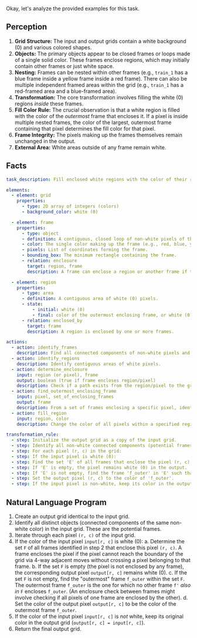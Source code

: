 Okay, let's analyze the provided examples for this task.

## Perception

1.  **Grid Structure:** The input and output grids contain a white background (0) and various colored shapes.
2.  **Objects:** The primary objects appear to be closed frames or loops made of a single solid color. These frames enclose regions, which may initially contain other frames or just white space.
3.  **Nesting:** Frames can be nested within other frames (e.g., `train_1` has a blue frame inside a yellow frame inside a red frame). There can also be multiple independent framed areas within the grid (e.g., `train_1` has a red-framed area and a blue-framed area).
4.  **Transformation:** The core transformation involves filling the white (0) regions *inside* these frames.
5.  **Fill Color Rule:** The crucial observation is that a white region is filled with the color of the *outermost* frame that encloses it. If a pixel is inside multiple nested frames, the color of the largest, outermost frame containing that pixel determines the fill color for that pixel.
6.  **Frame Integrity:** The pixels making up the frames themselves remain unchanged in the output.
7.  **External Area:** White areas outside of any frame remain white.

## Facts


```yaml
task_description: Fill enclosed white regions with the color of their respective outermost enclosing frame.

elements:
  - element: grid
    properties:
      - type: 2D array of integers (colors)
      - background_color: white (0)

  - element: frame
    properties:
      - type: object
      - definition: A contiguous, closed loop of non-white pixels of the same color.
      - color: The single color making up the frame (e.g., red, blue, yellow).
      - pixels: List of coordinates forming the frame.
      - bounding_box: The minimum rectangle containing the frame.
      - relation: enclosure
        target: region, frame
        description: A frame can enclose a region or another frame if the region/frame cannot reach the grid boundary without crossing the enclosing frame.

  - element: region
    properties:
      - type: area
      - definition: A contiguous area of white (0) pixels.
      - state:
          - initial: white (0)
          - final: color of the outermost enclosing frame, or white (0) if not enclosed.
      - relation: enclosed_by
        target: frame
        description: A region is enclosed by one or more frames.

actions:
  - action: identify_frames
    description: Find all connected components of non-white pixels and determine if they form closed frames.
  - action: identify_regions
    description: Identify contiguous areas of white pixels.
  - action: determine_enclosure
    input: region (or pixel), frame
    output: boolean (true if frame encloses region/pixel)
    description: Check if a path exists from the region/pixel to the grid boundary without crossing the frame.
  - action: find_outermost_enclosing_frame
    input: pixel, set_of_enclosing_frames
    output: frame
    description: From a set of frames enclosing a specific pixel, identify the frame that is not itself enclosed by any other frame *in that set*.
  - action: fill_region
    input: region, color
    description: Change the color of all pixels within a specified region to the specified color.

transformation_rule:
  - step: Initialize the output grid as a copy of the input grid.
  - step: Identify all non-white connected components (potential frames).
  - step: For each pixel (r, c) in the grid:
  - step: If the input pixel is white (0):
  - step: Find the set 'E' of all frames that enclose the pixel (r, c).
  - step: If 'E' is empty, the pixel remains white (0) in the output.
  - step: If 'E' is not empty, find the frame 'f_outer' in 'E' such that no other frame 'f_prime' in 'E' encloses 'f_outer'.
  - step: Set the output pixel (r, c) to the color of 'f_outer'.
  - step: If the input pixel is non-white, keep its color in the output.
```


## Natural Language Program

1.  Create an output grid identical to the input grid.
2.  Identify all distinct objects (connected components of the same non-white color) in the input grid. These are the potential frames.
3.  Iterate through each pixel `(r, c)` of the input grid.
4.  If the color of the input pixel `input[r, c]` is white (0):
    a.  Determine the set `F` of all frames identified in step 2 that enclose this pixel `(r, c)`. A frame encloses the pixel if the pixel cannot reach the boundary of the grid via 4-way adjacent moves without crossing a pixel belonging to that frame.
    b.  If the set `F` is empty (the pixel is not enclosed by any frame), the corresponding output pixel `output[r, c]` remains white (0).
    c.  If the set `F` is not empty, find the "outermost" frame `f_outer` within the set `F`. The outermost frame `f_outer` is the one for which no other frame `f'` *also in* `F` encloses `f_outer`. (An enclosure check between frames might involve checking if all pixels of one frame are enclosed by the other).
    d.  Set the color of the output pixel `output[r, c]` to be the color of the outermost frame `f_outer`.
5.  If the color of the input pixel `input[r, c]` is *not* white, keep its original color in the output grid (`output[r, c] = input[r, c]`).
6.  Return the final output grid.
